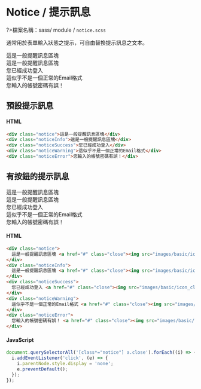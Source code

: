 # Notice / 提示訊息

?>檔案名稱：sass/ module / `notice.scss`

通常用於表單輸入狀態之提示，可自由替換提示訊息之文本。

<div class="notice">這是一般提醒訊息區塊</div>
<div class="noticeInfo">這是一般提醒訊息區塊</div>
<div class="noticeSuccess">您已經成功登入</div>
<div class="noticeWarning">這似乎不是一個正常的Email格式</div>
<div class="noticeError">您輸入的帳號密碼有誤！</div>

## 預設提示訊息

<!-- tabs:start -->

#### **HTML**

```html
<div class="notice">這是一般提醒訊息區塊</div>
<div class="noticeInfo">這是一般提醒訊息區塊</div>
<div class="noticeSuccess">您已經成功登入</div>
<div class="noticeWarning">這似乎不是一個正常的Email格式</div>
<div class="noticeError">您輸入的帳號密碼有誤！</div>
```

<!-- tabs:end -->

<!-- <iframe height="290" style="width: 100%;" scrolling="no" title="Notice / 提示訊息" src="https://codepen.io/u00hyui/embed/rNyxZdv?height=265&theme-id=dark&default-tab=html,result" frameborder="no" loading="lazy" allowtransparency="true" allowfullscreen="true">
  See the Pen <a href='https://codepen.io/u00hyui/pen/rNyxZdv'>Notice / 提示訊息</a> by u00hyui
  (<a href='https://codepen.io/u00hyui'>@u00hyui</a>) on <a href='https://codepen.io'>CodePen</a>.
</iframe> -->

## 有按鈕的提示訊息

<div class="notice">這是一般提醒訊息區塊 <a href="#" class="close"><img src="https://raw.githubusercontent.com/HywebU00/HyUI_v4.0/f4c5bef45e00de3d367ac27c2484d7ca1c5a49d8/images/basic/icon_close.svg" alt=""></a>
</div>
<div class="noticeInfo">這是一般提醒訊息區塊 <a href="#" class="close"><img src="https://raw.githubusercontent.com/HywebU00/HyUI_v4.0/f4c5bef45e00de3d367ac27c2484d7ca1c5a49d8/images/basic/icon_close.svg" alt=""></a>
</div>
<div class="noticeSuccess">您已經成功登入 <a href="#" class="close"><img src="https://raw.githubusercontent.com/HywebU00/HyUI_v4.0/f4c5bef45e00de3d367ac27c2484d7ca1c5a49d8/images/basic/icon_close.svg" alt=""></a>
</div>
<div class="noticeWarning">這似乎不是一個正常的Email格式 <a href="#" class="close"><img src="https://raw.githubusercontent.com/HywebU00/HyUI_v4.0/f4c5bef45e00de3d367ac27c2484d7ca1c5a49d8/images/basic/icon_close.svg" alt=""></a>
</div>
<div class="noticeError">您輸入的帳號密碼有誤！ <a href="#" class="close"><img src="https://raw.githubusercontent.com/HywebU00/HyUI_v4.0/f4c5bef45e00de3d367ac27c2484d7ca1c5a49d8/images/basic/icon_close.svg" alt=""></a>
</div>

<!-- tabs:start -->

#### **HTML**

```html
<div class="notice">
  這是一般提醒訊息區塊 <a href="#" class="close"><img src="images/basic/icon_close.svg" alt="" /></a>
</div>
<div class="noticeInfo">
  這是一般提醒訊息區塊 <a href="#" class="close"><img src="images/basic/icon_close.svg" alt="" /></a>
</div>
<div class="noticeSuccess">
  您已經成功登入 <a href="#" class="close"><img src="images/basic/icon_close.svg" alt="" /></a>
</div>
<div class="noticeWarning">
  這似乎不是一個正常的Email格式 <a href="#" class="close"><img src="images/basic/icon_close.svg" alt="" /></a>
</div>
<div class="noticeError">
  您輸入的帳號密碼有誤！ <a href="#" class="close"><img src="images/basic/icon_close.svg" alt="" /></a>
</div>
```

#### **JavaScript**

```javascript
document.querySelectorAll('[class*="notice"] a.close').forEach((i) => {
  i.addEventListener('click', (e) => {
    i.parentNode.style.display = 'none';
    e.preventDefault();
  });
});
```

<!-- tabs:end -->

<!-- <iframe height="290" style="width: 100%;" scrolling="no" title="Notice / 提示訊息- 有關閉按鈕" src="https://codepen.io/u00hyui/embed/wvJMEXz?height=265&theme-id=dark&default-tab=html,result" frameborder="no" loading="lazy" allowtransparency="true" allowfullscreen="true">
  See the Pen <a href='https://codepen.io/u00hyui/pen/wvJMEXz'>Notice / 提示訊息- 有關閉按鈕</a> by u00hyui
  (<a href='https://codepen.io/u00hyui'>@u00hyui</a>) on <a href='https://codepen.io'>CodePen</a>.
</iframe> -->

<link rel="stylesheet" href="https://hywebu00.github.io/HyUI_v4.0/css/style.css" />
<script>
  document.querySelectorAll('[class*="notice"] a.close').forEach((i) => {
  i.addEventListener('click', (e) => {
    i.parentNode.style.display = 'none';
    e.preventDefault();
  });
});
</script>
